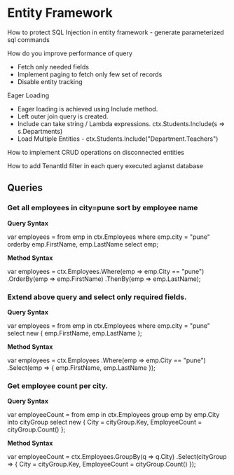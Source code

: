 # Entity Framework

How to protect SQL Injection in entity framework - generate parameterized sql commands

How do you improve performance of query
* Fetch only needed fields
* Implement paging to fetch only few set of records
* Disable entity tracking

Eager Loading

* Eager loading is achieved using Include method.
* Left outer join query is created.
* Include can take string  / Lambda expressions. ctx.Students.Include(s => s.Departments)
* Load Multiple Entities - ctx.Students.Include("Department.Teachers")

How to implement CRUD operations on disconnected entities

How to add TenantId filter in each query executed agianst database

## Queries


### Get all employees in city=pune sort by employee name

**Query Syntax**

var employees = from emp in ctx.Employees
                where emp.city = "pune"
                orderby emp.FirstName, emp.LastName
                select emp;

**Method Syntax**

var employees = ctx.Employees.Where(emp => emp.City == "pune")
                             .OrderBy(emp => emp.FirstName)
                             .ThenBy(emp => emp.LastName);  

  
### Extend above query and select only required fields.

**Query Syntax**

var employees = from emp in ctx.Employees
                where emp.city = "pune"
                select new { 
                  emp.FirstName, 
                  emp.LastName
                };

**Method Syntax**

var employees = ctx.Employees
                .Where(emp => emp.City == "pune")
                .Select(emp => {
                  emp.FirstName,
                  emp.LastName
                });

  
### Get employee count per city.

**Query Syntax**

var employeeCount = from emp in ctx.Employees
                    group emp by emp.City into cityGroup
                    select new { 
                      City = cityGroup.Key, 
                      EmployeeCount = cityGroup.Count()
                    };

**Method Syntax**

var employeeCount = ctx.Employees.GroupBy(q => q.City)
                    .Select(cityGroup => {
                      City = cityGroup.Key,
                      EmployeeCount = cityGroup.Count()
                    });
